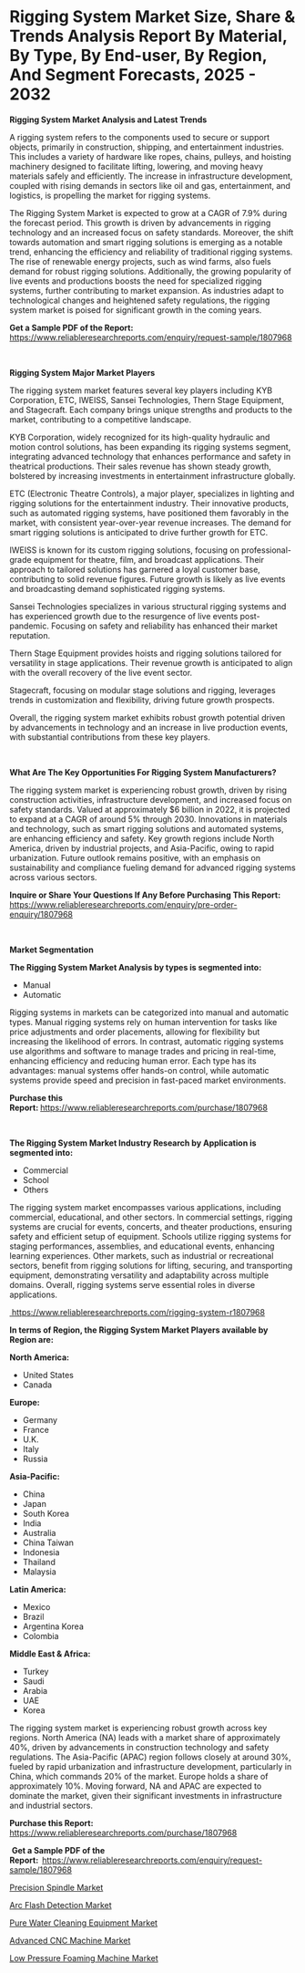 <p><h1>Rigging System Market Size, Share & Trends Analysis Report By Material, By Type, By End-user, By Region, And Segment Forecasts, 2025 - 2032</h1></p><p><strong>Rigging System Market Analysis and Latest Trends</strong></p>
<p><p>A rigging system refers to the components used to secure or support objects, primarily in construction, shipping, and entertainment industries. This includes a variety of hardware like ropes, chains, pulleys, and hoisting machinery designed to facilitate lifting, lowering, and moving heavy materials safely and efficiently. The increase in infrastructure development, coupled with rising demands in sectors like oil and gas, entertainment, and logistics, is propelling the market for rigging systems.</p><p>The Rigging System Market is expected to grow at a CAGR of 7.9% during the forecast period. This growth is driven by advancements in rigging technology and an increased focus on safety standards. Moreover, the shift towards automation and smart rigging solutions is emerging as a notable trend, enhancing the efficiency and reliability of traditional rigging systems. The rise of renewable energy projects, such as wind farms, also fuels demand for robust rigging solutions. Additionally, the growing popularity of live events and productions boosts the need for specialized rigging systems, further contributing to market expansion. As industries adapt to technological changes and heightened safety regulations, the rigging system market is poised for significant growth in the coming years.</p></p>
<p><strong>Get a Sample PDF of the Report:&nbsp;</strong> <a href="https://www.reliableresearchreports.com/enquiry/request-sample/1807968?utm_campaign=112&utm_medium=2&utm_source=Github&utm_content=ia&utm_term=19022025&utm_id=rigging-system">https://www.reliableresearchreports.com/enquiry/request-sample/1807968</a></p>
<p>&nbsp;</p>
<p><strong>Rigging System Major Market Players</strong></p>
<p><p>The rigging system market features several key players including KYB Corporation, ETC, IWEISS, Sansei Technologies, Thern Stage Equipment, and Stagecraft. Each company brings unique strengths and products to the market, contributing to a competitive landscape.</p><p>KYB Corporation, widely recognized for its high-quality hydraulic and motion control solutions, has been expanding its rigging systems segment, integrating advanced technology that enhances performance and safety in theatrical productions. Their sales revenue has shown steady growth, bolstered by increasing investments in entertainment infrastructure globally.</p><p>ETC (Electronic Theatre Controls), a major player, specializes in lighting and rigging solutions for the entertainment industry. Their innovative products, such as automated rigging systems, have positioned them favorably in the market, with consistent year-over-year revenue increases. The demand for smart rigging solutions is anticipated to drive further growth for ETC.</p><p>IWEISS is known for its custom rigging solutions, focusing on professional-grade equipment for theatre, film, and broadcast applications. Their approach to tailored solutions has garnered a loyal customer base, contributing to solid revenue figures. Future growth is likely as live events and broadcasting demand sophisticated rigging systems.</p><p>Sansei Technologies specializes in various structural rigging systems and has experienced growth due to the resurgence of live events post-pandemic. Focusing on safety and reliability has enhanced their market reputation.</p><p>Thern Stage Equipment provides hoists and rigging solutions tailored for versatility in stage applications. Their revenue growth is anticipated to align with the overall recovery of the live event sector. </p><p>Stagecraft, focusing on modular stage solutions and rigging, leverages trends in customization and flexibility, driving future growth prospects.</p><p>Overall, the rigging system market exhibits robust growth potential driven by advancements in technology and an increase in live production events, with substantial contributions from these key players.</p></p>
<p>&nbsp;</p>
<p><strong>What Are The Key Opportunities For Rigging System Manufacturers?</strong></p>
<p><p>The rigging system market is experiencing robust growth, driven by rising construction activities, infrastructure development, and increased focus on safety standards. Valued at approximately $6 billion in 2022, it is projected to expand at a CAGR of around 5% through 2030. Innovations in materials and technology, such as smart rigging solutions and automated systems, are enhancing efficiency and safety. Key growth regions include North America, driven by industrial projects, and Asia-Pacific, owing to rapid urbanization. Future outlook remains positive, with an emphasis on sustainability and compliance fueling demand for advanced rigging systems across various sectors.</p></p>
<p><strong>Inquire or Share Your Questions If Any Before Purchasing This Report:</strong> <a href="https://www.reliableresearchreports.com/enquiry/pre-order-enquiry/1807968?utm_campaign=112&utm_medium=2&utm_source=Github&utm_content=ia&utm_term=19022025&utm_id=rigging-system">https://www.reliableresearchreports.com/enquiry/pre-order-enquiry/1807968</a></p>
<p>&nbsp;</p>
<p><strong>Market Segmentation</strong></p>
<p><strong>The Rigging System Market Analysis by types is segmented into:</strong></p>
<p><ul><li>Manual</li><li>Automatic</li></ul></p>
<p><p>Rigging systems in markets can be categorized into manual and automatic types. Manual rigging systems rely on human intervention for tasks like price adjustments and order placements, allowing for flexibility but increasing the likelihood of errors. In contrast, automatic rigging systems use algorithms and software to manage trades and pricing in real-time, enhancing efficiency and reducing human error. Each type has its advantages: manual systems offer hands-on control, while automatic systems provide speed and precision in fast-paced market environments.</p></p>
<p><strong>Purchase this Report:&nbsp;</strong><a href="https://www.reliableresearchreports.com/purchase/1807968?utm_campaign=112&utm_medium=2&utm_source=Github&utm_content=ia&utm_term=19022025&utm_id=rigging-system">https://www.reliableresearchreports.com/purchase/1807968</a></p>
<p>&nbsp;</p>
<p><strong>The Rigging System Market Industry Research by Application is segmented into:</strong></p>
<p><ul><li>Commercial</li><li>School</li><li>Others</li></ul></p>
<p><p>The rigging system market encompasses various applications, including commercial, educational, and other sectors. In commercial settings, rigging systems are crucial for events, concerts, and theater productions, ensuring safety and efficient setup of equipment. Schools utilize rigging systems for staging performances, assemblies, and educational events, enhancing learning experiences. Other markets, such as industrial or recreational sectors, benefit from rigging solutions for lifting, securing, and transporting equipment, demonstrating versatility and adaptability across multiple domains. Overall, rigging systems serve essential roles in diverse applications.</p></p>
<p><a href="https://www.reliableresearchreports.com/rigging-system-r1807968?utm_campaign=112&utm_medium=2&utm_source=Github&utm_content=ia&utm_term=19022025&utm_id=rigging-system">&nbsp;https://www.reliableresearchreports.com/rigging-system-r1807968</a></p>
<p><strong>In terms of Region, the Rigging System Market Players available by Region are:</strong></p>
<p>
    <p> <strong> North America: </strong>
        <ul>
            <li>United States</li>
            <li>Canada</li>
        </ul>
        </p> 
    <p> <strong> Europe: </strong>
        <ul>
            <li>Germany</li>
            <li>France</li>
            <li>U.K.</li>
            <li>Italy</li>
            <li>Russia</li>
        </ul>
        </p> 
    <p> <strong> Asia-Pacific: </strong>
        <ul>
            <li>China</li>
            <li>Japan</li>
            <li>South Korea</li>
            <li>India</li>
            <li>Australia</li>
            <li>China Taiwan</li>
            <li>Indonesia</li>
            <li>Thailand</li>
            <li>Malaysia</li>
        </ul>
        </p> 
    <p> <strong> Latin America: </strong>
        <ul>
            <li>Mexico</li>
            <li>Brazil</li>
            <li>Argentina Korea</li>
            <li>Colombia</li>
        </ul>
        </p> 
    <p> <strong> Middle East & Africa: </strong>
        <ul>
            <li>Turkey</li>
            <li>Saudi</li>
            <li>Arabia</li>
            <li>UAE</li>
            <li>Korea</li>
        </ul>
    </p>
    </p>
<p><p>The rigging system market is experiencing robust growth across key regions. North America (NA) leads with a market share of approximately 40%, driven by advancements in construction technology and safety regulations. The Asia-Pacific (APAC) region follows closely at around 30%, fueled by rapid urbanization and infrastructure development, particularly in China, which commands 20% of the market. Europe holds a share of approximately 10%. Moving forward, NA and APAC are expected to dominate the market, given their significant investments in infrastructure and industrial sectors.</p></p>
<p><strong>Purchase this Report: </strong><a href="https://www.reliableresearchreports.com/purchase/1807968?utm_campaign=112&utm_medium=2&utm_source=Github&utm_content=ia&utm_term=19022025&utm_id=rigging-system">https://www.reliableresearchreports.com/purchase/1807968</a></p>
<p>&nbsp;<strong>Get a Sample PDF of the Report:&nbsp;&nbsp;</strong><a href="https://www.reliableresearchreports.com/enquiry/request-sample/1807968?utm_campaign=112&utm_medium=2&utm_source=Github&utm_content=ia&utm_term=19022025&utm_id=rigging-system">https://www.reliableresearchreports.com/enquiry/request-sample/1807968</a></p>
<p><strong></strong></p>
<p><p><a href="https://github.com/deyniphytic/Market-Research-Report-List-1/blob/main/precision-spindle-market.md?utm_campaign=112&utm_medium=2&utm_source=Github&utm_content=ia&utm_term=19022025&utm_id=rigging-system">Precision Spindle Market</a></p><p><a href="https://github.com/qetelosooya/Market-Research-Report-List-1/blob/main/arc-flash-detection-market.md?utm_campaign=112&utm_medium=2&utm_source=Github&utm_content=ia&utm_term=19022025&utm_id=rigging-system">Arc Flash Detection Market</a></p><p><a href="https://github.com/zanoligarav/Market-Research-Report-List-1/blob/main/pure-water-cleaning-equipment-market.md?utm_campaign=112&utm_medium=2&utm_source=Github&utm_content=ia&utm_term=19022025&utm_id=rigging-system">Pure Water Cleaning Equipment Market</a></p><p><a href="https://github.com/haaszgettre6/Market-Research-Report-List-1/blob/main/advanced-cnc-machine-market.md?utm_campaign=112&utm_medium=2&utm_source=Github&utm_content=ia&utm_term=19022025&utm_id=rigging-system">Advanced CNC Machine Market</a></p><p><a href="https://github.com/mohmodsiason/Market-Research-Report-List-1/blob/main/low-pressure-foaming-machine-market.md?utm_campaign=112&utm_medium=2&utm_source=Github&utm_content=ia&utm_term=19022025&utm_id=rigging-system">Low Pressure Foaming Machine Market</a></p></p>